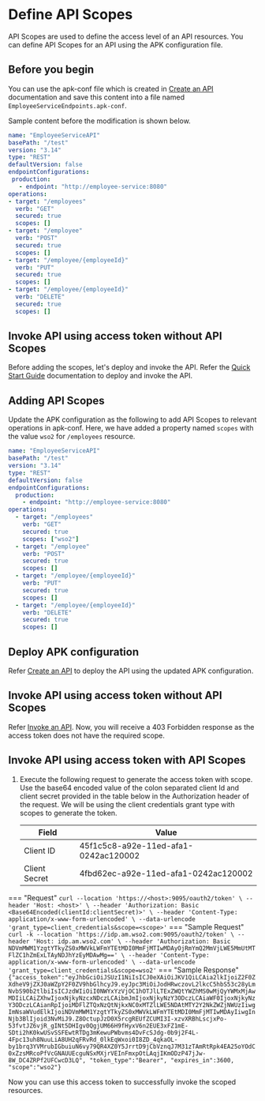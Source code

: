 # Define API Scopes

API Scopes are used to define the access level of an API resources. You can define API Scopes for an API using the APK configuration file.

## Before you begin

You can use the apk-conf file which is created in <a href="../../../get-started/quick-start-guide" target="_blank">Create an API</a> documentation and save this content into a file named `EmployeeServiceEndpoints.apk-conf`.

Sample content before the modification is shown below.

   ```yaml
   name: "EmployeeServiceAPI"
   basePath: "/test"
   version: "3.14"
   type: "REST"
   defaultVersion: false
   endpointConfigurations:
    production:
      - endpoint: "http://employee-service:8080"
   operations:
   - target: "/employees"
     verb: "GET"
     secured: true
     scopes: []
   - target: "/employee"
     verb: "POST"
     secured: true
     scopes: []
   - target: "/employee/{employeeId}"
     verb: "PUT"
     secured: true
     scopes: []
   - target: "/employee/{employeeId}"
     verb: "DELETE"
     secured: true
     scopes: []
   ```
## Invoke API using access token without API Scopes

Before adding the scopes, let's deploy and invoke the API.
Refer the <a href="../../../get-started/quick-start-guide" target="_blank">Quick Start Guide</a> documentation to deploy and invoke the API.

## Adding API Scopes

Update the APK configuration as the following to add API Scopes to relevant operations in apk-conf. 
Here, we have added a property named `scopes` with the value `wso2` for `/employees` resource.

   ```yaml
   name: "EmployeeServiceAPI"
   basePath: "/test"
   version: "3.14"
   type: "REST"
   defaultVersion: false
   endpointConfigurations:
     production:
       - endpoint: "http://employee-service:8080"
   operations:
     - target: "/employees"
       verb: "GET"
       secured: true
       scopes: ["wso2"]
     - target: "/employee"
       verb: "POST"
       secured: true
       scopes: []
     - target: "/employee/{employeeId}"
       verb: "PUT"
       secured: true
       scopes: []
     - target: "/employee/{employeeId}"
       verb: "DELETE"
       secured: true
       scopes: []
   ```

## Deploy APK configuration

Refer <a href="../../../get-started/quick-start-guide" target="_blank">Create an API</a> to deploy the API using the updated APK configuration.

## Invoke API using access token without API Scopes
Refer <a href="../../../get-started/quick-start-guide" target="_blank">Invoke an API</a>. Now, you will receive a 403 Forbidden response as the access token does not have the required scope.

## Invoke API using access token with API Scopes

1. Execute the following request to generate the access token with scope. Use the base64 encoded value of the colon separated client Id and client secret provided in the table below in the Authorization header of the request. We will be using the client credentials grant type with scopes to generate the token.

   | Field         | Value                                |
   | ------------- | ------------------------------------ |
   | Client ID     | 45f1c5c8-a92e-11ed-afa1-0242ac120002 |
   | Client Secret | 4fbd62ec-a92e-11ed-afa1-0242ac120002 |

=== "Request"
    ```
       curl --location 'https://<host>:9095/oauth2/token' \
       --header 'Host: <host>' \
       --header 'Authorization: Basic <Base64Encoded(clientId:clientSecret)>' \
       --header 'Content-Type: application/x-www-form-urlencoded' \
       --data-urlencode 'grant_type=client_credentials&scope=<scope>'
    ```
=== "Sample Request"
    ```
        curl -k --location 'https://idp.am.wso2.com:9095/oauth2/token' \
        --header 'Host: idp.am.wso2.com' \
        --header 'Authorization: Basic NDVmMWM1YzgtYTkyZS0xMWVkLWFmYTEtMDI0MmFjMTIwMDAyOjRmYmQ2MmVjLWE5MmUtMTFlZC1hZmExLTAyNDJhYzEyMDAwMg==' \
        --header 'Content-Type: application/x-www-form-urlencoded' \
        --data-urlencode 'grant_type=client_credentials&scope=wso2'
    ```
=== "Sample Response"
    ```
        {"access_token":"eyJhbGciOiJSUzI1NiIsICJ0eXAiOiJKV1QiLCAia2lkIjoiZ2F0ZXdheV9jZXJ0aWZpY2F0ZV9hbGlhcyJ9.eyJpc3MiOiJodHRwczovL2lkcC5hbS53c28yLmNvbS90b2tlbiIsICJzdWIiOiI0NWYxYzVjOC1hOTJlLTExZWQtYWZhMS0wMjQyYWMxMjAwMDIiLCAiZXhwIjoxNjkyNzcxNDczLCAibmJmIjoxNjkyNzY3ODczLCAiaWF0IjoxNjkyNzY3ODczLCAianRpIjoiMDFlZTQxNzQtNjkxNC0xMTZlLWE5NDAtMTY2Y2NkZWZjNWUzIiwgImNsaWVudElkIjoiNDVmMWM1YzgtYTkyZS0xMWVkLWFmYTEtMDI0MmFjMTIwMDAyIiwgInNjb3BlIjoid3NvMiJ9.Z8OctupJzD0X5rcgREUfZCUMI3I-xzvXRBhLscjxPo-53fvtJZ6vjR_gINt5DHIgv0QgjUM66H9fHyxV6n2EUE3xFZ1mE-SDti2hK0kwUSvSSFEwtRTDg3mKewuPWbvms4DvFcSJdg-0b9j2F4L-4Fpc13uh8NuuLiA8UH2qFRvRd_0lkEqWxoi0I8ZD_4qkaOL-by1brq3YVMrubIGbuiuN6vy79QR4XZ0Y5JrrtD9jCbVznqJ7M31zTAmRtRpk4EA25oYOdC0xZzsMRcoPfVcGNAUUEcguNSxMXjrVEInFmxpOtLAqjIKmODzP47jJw-8W_DC4ZRPf2UFCwcD3LQ", "token_type":"Bearer", "expires_in":3600, "scope":"wso2"}
    ```

Now you can use this access token to successfully invoke the scoped resources.
